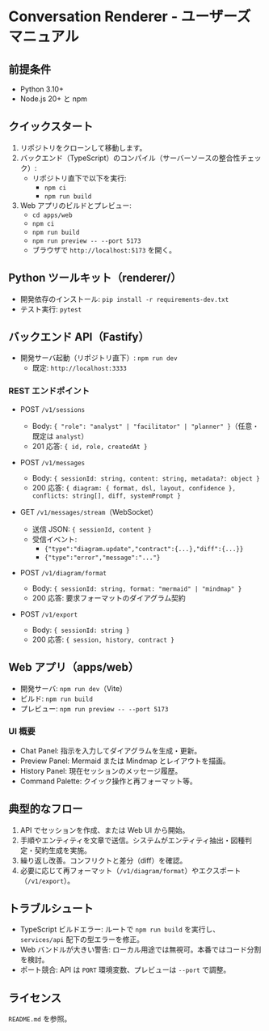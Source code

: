 # Conversation Renderer - ユーザーズマニュアル

## 前提条件
- Python 3.10+
- Node.js 20+ と npm

## クイックスタート
1. リポジトリをクローンして移動します。
2. バックエンド（TypeScript）のコンパイル（サーバーソースの整合性チェック）:
   - リポジトリ直下で以下を実行:
     - `npm ci`
     - `npm run build`
3. Web アプリのビルドとプレビュー:
   - `cd apps/web`
   - `npm ci`
   - `npm run build`
   - `npm run preview -- --port 5173`
   - ブラウザで `http://localhost:5173` を開く。

## Python ツールキット（renderer/）
- 開発依存のインストール: `pip install -r requirements-dev.txt`
- テスト実行: `pytest`

## バックエンド API（Fastify）
- 開発サーバ起動（リポジトリ直下）: `npm run dev`
  - 既定: `http://localhost:3333`

### REST エンドポイント
- POST `/v1/sessions`
  - Body: `{ "role": "analyst" | "facilitator" | "planner" }`（任意・既定は `analyst`）
  - 201 応答: `{ id, role, createdAt }`

- POST `/v1/messages`
  - Body: `{ sessionId: string, content: string, metadata?: object }`
  - 200 応答: `{ diagram: { format, dsl, layout, confidence }, conflicts: string[], diff, systemPrompt }`

- GET `/v1/messages/stream`（WebSocket）
  - 送信 JSON: `{ sessionId, content }`
  - 受信イベント:
    - `{"type":"diagram.update","contract":{...},"diff":{...}}`
    - `{"type":"error","message":"..."}`

- POST `/v1/diagram/format`
  - Body: `{ sessionId: string, format: "mermaid" | "mindmap" }`
  - 200 応答: 要求フォーマットのダイアグラム契約

- POST `/v1/export`
  - Body: `{ sessionId: string }`
  - 200 応答: `{ session, history, contract }`

## Web アプリ（apps/web）
- 開発サーバ: `npm run dev`（Vite）
- ビルド: `npm run build`
- プレビュー: `npm run preview -- --port 5173`

### UI 概要
- Chat Panel: 指示を入力してダイアグラムを生成・更新。
- Preview Panel: Mermaid または Mindmap とレイアウトを描画。
- History Panel: 現在セッションのメッセージ履歴。
- Command Palette: クイック操作と再フォーマット等。

## 典型的なフロー
1. API でセッションを作成、または Web UI から開始。
2. 手順やエンティティを文章で送信。システムがエンティティ抽出・図種判定・契約生成を実施。
3. 繰り返し改善。コンフリクトと差分（diff）を確認。
4. 必要に応じて再フォーマット（`/v1/diagram/format`）やエクスポート（`/v1/export`）。

## トラブルシュート
- TypeScript ビルドエラー: ルートで `npm run build` を実行し、`services/api` 配下の型エラーを修正。
- Web バンドルが大きい警告: ローカル用途では無視可。本番ではコード分割を検討。
- ポート競合: API は `PORT` 環境変数、プレビューは `--port` で調整。

## ライセンス
`README.md` を参照。
